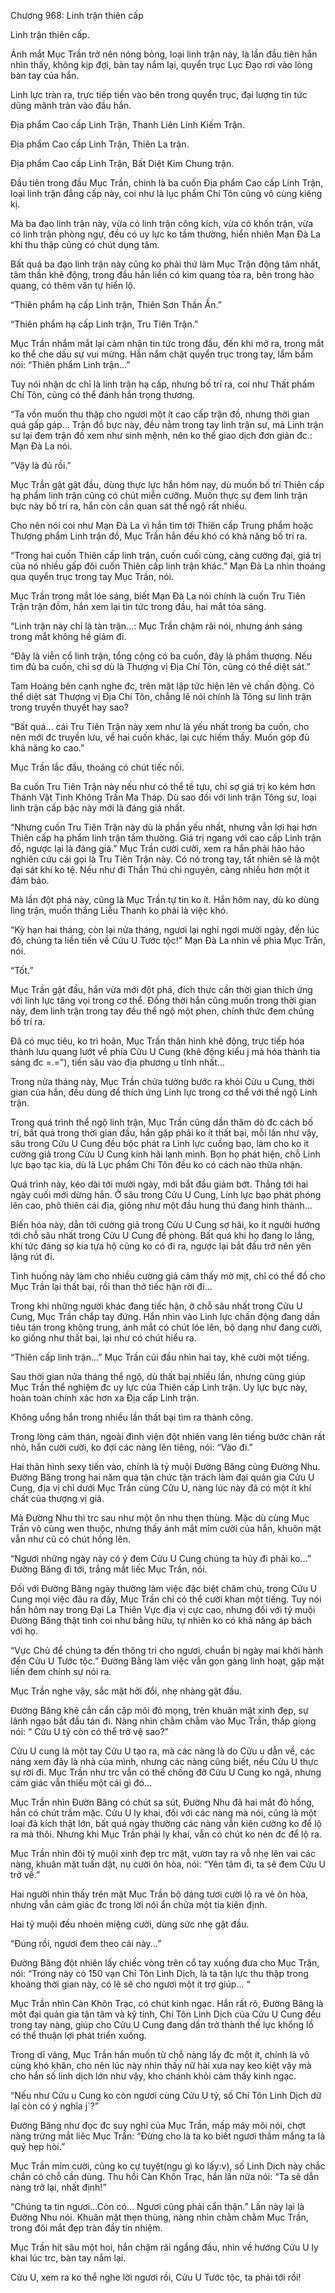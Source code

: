 




Chương 968: Linh trận thiên cấp


Linh trận thiên cấp.

Ánh mắt Mục Trần trở nên nóng bỏng, loại linh trận này, là lần đầu tiên hắn nhìn thấy, không kịp đợi, bàn tay nắm lại, quyển trục Lục Đạo rơi vào lòng bàn tay của hắn.

Linh lực tràn ra, trực tiếp tiền vào bên trong quyển trục, đại lượng tin tức dũng mãnh tràn vào đầu hắn.

Địa phẩm Cao cấp Linh Trận, Thanh Liên Linh Kiếm Trận.

Địa phẩm Cao cấp Linh Trận, Thiên La trận.

Địa phẩm Cao cấp Linh Trận, Bất Diệt Kim Chung trận.

Đầu tiên trong đầu Mục Trần, chính là ba cuốn Địa phẩm Cao cấp Linh Trận, loại linh trận đẳng cấp này, coi như là lục phẩm Chí Tôn cũng vô cùng kiêng kị.

Mà ba đạo linh trận này, vừa có linh trận công kích, vừa có khốn trận, vừa có linh trận phòng ngự, đều có uy lực ko tầm thường, hiển nhiên Mạn Đà La khi thu thập cũng có chút dụng tâm.

Bất quá ba đạo linh trận này cũng ko phải thứ làm Mục Trận động tâm nhất, tâm thần khẽ động, trong đầu hắn liền có kim quang tỏa ra, bên trong hào quang, có thêm văn tự hiển lộ.

“Thiên phẩm hạ cấp Linh trận, Thiên Sơn Thần Ấn.”

“Thiên phẩm hạ cấp Linh trận, Tru Tiên Trận.”

Mục Trần nhắm mắt lại cảm nhận tin tức trong đầu, đến khi mở ra, trong mắt ko thể che dấu sự vui mừng. Hắn nắm chặt quyển trục trong tay, lẩm bẩm nói: “Thiên phẩm Linh trận...”

Tuy nói nhận dc chỉ là linh trận hạ cấp, nhưng bố trí ra, coi như Thất phẩm Chí Tôn, cũng có thể đánh hắn trọng thương.

“Ta vồn muốn thu thập cho ngươi một ít cao cấp trận đồ, nhưng thời gian quá gấp gáp... Trận đồ bực này, đều nằm trong tay linh trận sư, mà Linh trận sư lại đem trận đồ xem như sinh mệnh, nên ko thể giao dịch đơn giản đc.: Mạn Đà La nói.

“Vậy là đủ rồi.”

Mục Trần gật gật đầu, dùng thực lực hắn hôm nay, dù muốn bố trí Thiên cấp hạ phẩm linh trận cũng có chút miễn cưỡng. Muốn thực sự đem linh trận bực này bố trí ra, hắn còn cần quan sát thể ngộ rất nhiều.

Cho nên nói coi như Mạn Đà La vì hắn tìm tới Thiên cấp Trung phẩm hoặc Thượng phẩm Linh trận đồ, Mục Trần hắn đều khó có khả năng bố trí ra.

“Trong hai cuốn Thiên cấp linh trận, cuốn cuối cùng, càng cường đại, giá trị của nó nhiều gấp đôi cuốn Thiên cấp linh trận khác.” Mạn Đà La nhìn thoáng qua quyển trục trong tay Mục Trần, nói.

Mục Trần trong mắt lóe sáng, biết Mạn Đà La nói chính là cuốn Tru Tiên Trận trận đồm, hắn xem lại tin tức trong đầu, hai mắt tỏa sáng.

“Linh trận này chỉ là tàn trận...: Mục Trần chậm rãi nói, nhưng ánh sáng trong mắt không hề giảm đi.

“Đây là viễn cổ linh trận, tổng cộng có ba cuốn, đây là phầm thượng. Nếu tìm đủ ba cuốn, chỉ sợ dù là Thượng vị Địa Chí Tôn, cũng có thể diệt sát.”

Tam Hoàng bên cạnh nghe đc, trên mặt lập tức hiện lên vẻ chấn động. Có thể diệt sát Thượng vị Địa Chí Tôn, chẳng lẽ nói chính là Tông sư linh trận trong truyền thuyết hay sao?

“Bất quá... cái Tru Tiên Trận này xem như là yếu nhất trong ba cuốn, cho nên mới đc truyền lưu, về hai cuốn khác, lại cực hiếm thấy. Muốn góp đủ khả năng ko cao.”

Mục Trần lắc đầu, thoáng có chút tiếc nối.

Ba cuốn Tru Tiên Trận này nếu như có thể tề tựu, chỉ sợ giá trị ko kém hơn Thánh Vật Tinh Không Trấn Ma Tháp. Dù sao đối với linh trận Tông sư, loại linh trận cấp bậc này mới là đáng giá nhất.

“Nhưng cuốn Tru Tiên Trận này dù là phần yếu nhất, nhưng vẫn lợi hại hơn Thiên cấp hạ phẩm linh trận tầm thường. Giá trị ngang với cao cấp Linh trận đồ, ngược lại là đáng giá.” Mục Trần cười cười, xem ra hắn phải hảo hảo nghiên cứu cái gọi là Tru Tiên Trận này. Có nó trong tay, tất nhiên sẽ là một đại sát khí ko tệ. Nếu như đi Thần Thú chi nguyên, càng nhiều hơn một it đảm bảo.

Mà lần đột phá này, cũng là Mục Trần tự tin ko ít. Hắn hôm nay, dù ko dùng ling trận, muốn thắng Liễu Thanh ko phải là việc khó.

“Kỳ hạn hai tháng, còn lại nửa tháng, ngươi lại nghỉ ngơi mười ngày, đến lúc đó, chúng ta liền tiến về Cửu U Tước tộc!” Mạn Đà La nhìn về phìa Mục Trần, nói.

“Tốt.”

Mục Trần gật đầu, hắn vừa mới đột phá, đích thực cần thời gian thích ứng với linh lực tăng vọi trong cơ thể. Đồng thời hắn cũng muốn trong thời gian này, đem linh trận trong tay đều thể ngộ một phen, chính thức đem chúng bố trí ra.

Đã có mục tiêu, ko trì hoãn, Mục Trần thân hình khẽ động, trực tiếp hóa thành lưu quang lướt về phía Cửu U Cung (khẽ động kiểu j mà hóa thành tia sáng đc =.=”), tiến sâu vào địa phương u tĩnh nhất...

Trong nửa tháng này, Mục Trần chửa tường bước ra khỏi Cửu u Cung, thời gian của hắn, đều dùng để thích ứng Linh lực trong cơ thể với thể ngộ Linh trận.

Trong quá trình thể ngộ linh trận, Mục Trần cũng dần thăm dò đc cách bố trí, bất quá trong thời gian đầu, hắn gặp phải ko ít thất bại, mỗi lần như vậy, sâu trong Cửu U Cung đều bộc phát ra Linh lực cuồng bạo, làm cho ko it cường giả trong Cửu U Cung kinh hãi lạnh mình. Bọn họ phát hiện, chỗ Linh lực bạo tạc kia, dù là Lục phẩm Chi Tôn đều ko có cách nào thừa nhận.

Quá trình này, kéo dài tới mười ngày, mới bắt đầu giảm bớt. Thẳng tới hai ngày cuối mới dừng hẳn. Ở sâu trong Cửu U Cung, Linh lực bạo phát phóng lên cao, phô thiên cái địa, giông như một đầu hung thú đang hinh thành...

Biến hóa này, dẫn tới cường giả trong Cửu U Cung sợ hãi, ko ít người hướng tới chỗ sâu nhất trong Cửu U Cung đề phòng. Bất quá khi họ đang lo lắng, khí tức đáng sợ kia tựa hộ cũng ko có đi ra, ngược lại bắt đầu trở nên yên lặng rút đi.

Tình huống này làm cho nhiều cường giả cảm thấy mờ mịt, chỉ có thể đổ cho Mục Trần lại thất bại, rồi than thở tiếc hận rời đi...

Trong khi những người khác đang tiếc hận, ở chỗ sâu nhất trong Cửu U Cung, Mục Trần chắp tay đứng. Hắn nhìn vào Linh lực chấn động đang dần tiêu tán trong không trung, ánh mắt có chút lóe lên, bộ dạng như đang cười, ko giống như thất bại, lại như có chút hiểu ra.

“Thiên cấp linh trận...” Mục Trần cúi đầu nhìn hai tay, khẽ cười một tiếng.

Sau thời gian nửa tháng thể ngộ, dù thất bại nhiều lần, nhưng cũng giúp Mục Trần thể nghiệm đc uy lực của Thiên cấp Linh trận. Uy lực bực này, hoàn toàn chính xác hơn xa Địa cấp Linh trận.

Không uổng hắn trong nhiều lần thất bại tìm ra thành công.

Trong lòng cảm thán, ngoài đình viện đột nhiên vang lên tiếng bước chân rất nhỏ, hắn cười cười, ko đợi các nàng lên tiêng, nói: “Vào đi.”

Hai thân hình sexy tiến vào, chính là tỷ muội Đường Băng cùng Đường Nhu. Đường Băng trong hai năm qua tận chức tận trách làm đại quản gia Cửu U Cung, địa vị chỉ dưới Mục Trần cùng Cửu U, nàng lúc này đã có một ít khí chất của thượng vị giả.

Mà Đường Nhu thì trc sau như một ôn nhu thẹn thùng. Mặc dù cùng Mục Trần vô cùng wen thuộc, nhưng thấy ánh mắt mỉm cười của hắn, khuôn mặt vẫn như cũ có chút hồng lên.

“Ngươi những ngày này có ý đem Cửu U Cung chúng ta hủy đi phải ko...” Đường Băng đi tới, trắng mắt liếc Mục Trần, nói.

Đối với Đường Băng ngày thường làm việc đặc biệt chăm chú, trong Cửu U Cung mọi việc đâu ra đấy, Mục Trần chỉ có thể cười khan một tiếng. Tuy nói hắn hôm nay trong Đại La Thiên Vực địa vị cực cao, nhưng đối với tỷ muội Đường Băng thật tình coi như bằng hữu, tự nhiên ko có khả năng áp bách với họ.

“Vực Chủ để chúng ta đến thông tri cho ngươi, chuẩn bị ngày mai khởi hành đến Cửu U Tước tộc.” Đường Bằng làm việc vẫn gọn gàng linh hoạt, gặp mặt liền đem chính sự nói ra.

Mục Trần nghe vậy, sắc mặt hởi đổi, nhẹ nhàng gật đầu.

Đường Băng khẽ cắn cắn cặp môi đỏ mọng, trên khuân mặt xinh đẹp, sự lãnh ngạo bắt đầu tán đi. Nàng nhìn chằm chằm vào Mục Trần, thấp giọng nói: “ Cửu U tỷ còn có thể trở vệ sao?”

Cửu U cung là một tay Cửu U tạo ra, mà các nàng là do Cửu u dẫn về, các náng xem đây là nhà của mình, nhưng các nàng cũng biết, nếu Cửu U thực sự rời đi. Mục Trần như trc vẫn có thể chống đỡ Cửu U Cung ko ngã, nhưng cảm giác vẫn thiếu một cái gì đó...

Mục Trần nhìn Đườn Băng có chút sa sút, Đường Nhu đã hai mắt đỏ hồng, hắn có chút trầm mặc. Cửu U ly khai, đối với các nàng mà nói, cũng là một loại đả kích thật lớn, bất quá ngày thường các nàng vẫn kiên cường ko để lộ ra mà thôi. Nhưng khi Mục Trần phải ly khai, vẫn có chút ko nén đc để lộ ra.

Mục Trần nhìn đôi tỷ muội xinh đẹp trc mặt, vươn tay ra vỗ nhẹ lên vai các nàng, khuân mặt tuấn dật, nụ cười ôn hòa, nói: “Yên tâm đi, ta sẽ đem Cửu U trở về.”

Hai người nhìn thấy trên mặt Mục Trần bộ dáng tươi cười lộ ra vẻ ôn hòa, nhưng vẫn cảm giác đc trong lời nói ẩn chứa một tia kiên định.

Hai tỷ muội đều nhoẻn miệng cười, dùng sức nhẹ gật đầu.

“Đúng rồi, ngươi đem theo cái này...”

Đường Băng đột nhiên lấy chiếc vòng trên cổ tay xuống đưa cho Mục Trận, nói: “Trong này có 150 vạn Chí Tôn Linh Dịch, là ta tận lực thu thập trong khoảng thời gian này, có lẽ sẽ cho ngươi một ít trợ giúp... “

Mục Trần nhìn Càn Khôn Trạc, có chút kinh ngạc. Hắn rất rõ, Đường Băng là một đại quản gia tận tâm và kỹ tính, Chí Tôn Linh Dịch của Cửu U Cung đều trong tay nàng, giúp cho Cửu U Cung đang dần trở thành thế lực khổng lồ có thể thuận lợi phát triển xuống.

Trong dĩ vãng, Mục Trần hắn muốn từ chỗ nàng lấy đc một ít, chính là vô cùng khó khăn, cho nên lúc này nhìn thấy nữ hài xưa nay keo kiệt vậy mà cho hắn số linh dịch lớn như vậy, kho chánh khỏi cảm thấy kinh ngạc.

“Nếu như Cửu u Cung ko còn ngươi cùng Cửu U tỷ, số Chí Tôn Linh Dịch dữ lại còn có ý nghĩa j`?”

Đường Băng như đọc đc suy nghĩ của Mục Trần, mấp máy môi nói, chợt nàng trừng mắt liêc Mục Trần: “Đừng cho là ta ko biết ngươi thầm mắng ta là quỷ hẹp hòi.”

Mục Trần mỉm cười, cũng ko cự tuyệt(ngu gì ko lấy:v), số Linh Dịch này chắc chắn có chỗ cần dùng. Thu hồi Càn Khôn Trạc, hắn lần nữa nói: “Ta sẽ dẫn nàng trở lại, nhất định!”

“Chúng ta tin ngươi...Còn có... Ngươi cũng phải cẩn thận.” Lần này lại là Đường Nhu nói. Khuân mặt thẹn thùng, nàng nhìn chằm chằm Mục Trần, trong đôi mắt đẹp tràn đầy tín nhiệm.

Mục Trần hít sâu một hoi, hắn chậm rãi ngẩng đầu, nhìn về hướng Cửu U ly khai lúc trc, bàn tay nắm lại.

Cửu U, xem ra ko thể nghe lời ngươi rồi, Cửu U Tước tộc, ta phải tới rồi!




